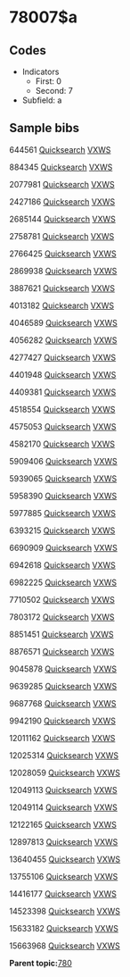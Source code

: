 # 78007$a

## Codes

-   Indicators
    -   First: 0
    -   Second: 7
-   Subfield: a

## Sample bibs

644561 [Quicksearch](https://search.library.yale.edu/catalog/644561) [VXWS](http://prodorbis.library.yale.edu:7014/vxws/GetHoldingsService?bibId=644561)

884345 [Quicksearch](https://search.library.yale.edu/catalog/884345) [VXWS](http://prodorbis.library.yale.edu:7014/vxws/GetHoldingsService?bibId=884345)

2077981 [Quicksearch](https://search.library.yale.edu/catalog/2077981) [VXWS](http://prodorbis.library.yale.edu:7014/vxws/GetHoldingsService?bibId=2077981)

2427186 [Quicksearch](https://search.library.yale.edu/catalog/2427186) [VXWS](http://prodorbis.library.yale.edu:7014/vxws/GetHoldingsService?bibId=2427186)

2685144 [Quicksearch](https://search.library.yale.edu/catalog/2685144) [VXWS](http://prodorbis.library.yale.edu:7014/vxws/GetHoldingsService?bibId=2685144)

2758781 [Quicksearch](https://search.library.yale.edu/catalog/2758781) [VXWS](http://prodorbis.library.yale.edu:7014/vxws/GetHoldingsService?bibId=2758781)

2766425 [Quicksearch](https://search.library.yale.edu/catalog/2766425) [VXWS](http://prodorbis.library.yale.edu:7014/vxws/GetHoldingsService?bibId=2766425)

2869938 [Quicksearch](https://search.library.yale.edu/catalog/2869938) [VXWS](http://prodorbis.library.yale.edu:7014/vxws/GetHoldingsService?bibId=2869938)

3887621 [Quicksearch](https://search.library.yale.edu/catalog/3887621) [VXWS](http://prodorbis.library.yale.edu:7014/vxws/GetHoldingsService?bibId=3887621)

4013182 [Quicksearch](https://search.library.yale.edu/catalog/4013182) [VXWS](http://prodorbis.library.yale.edu:7014/vxws/GetHoldingsService?bibId=4013182)

4046589 [Quicksearch](https://search.library.yale.edu/catalog/4046589) [VXWS](http://prodorbis.library.yale.edu:7014/vxws/GetHoldingsService?bibId=4046589)

4056282 [Quicksearch](https://search.library.yale.edu/catalog/4056282) [VXWS](http://prodorbis.library.yale.edu:7014/vxws/GetHoldingsService?bibId=4056282)

4277427 [Quicksearch](https://search.library.yale.edu/catalog/4277427) [VXWS](http://prodorbis.library.yale.edu:7014/vxws/GetHoldingsService?bibId=4277427)

4401948 [Quicksearch](https://search.library.yale.edu/catalog/4401948) [VXWS](http://prodorbis.library.yale.edu:7014/vxws/GetHoldingsService?bibId=4401948)

4409381 [Quicksearch](https://search.library.yale.edu/catalog/4409381) [VXWS](http://prodorbis.library.yale.edu:7014/vxws/GetHoldingsService?bibId=4409381)

4518554 [Quicksearch](https://search.library.yale.edu/catalog/4518554) [VXWS](http://prodorbis.library.yale.edu:7014/vxws/GetHoldingsService?bibId=4518554)

4575053 [Quicksearch](https://search.library.yale.edu/catalog/4575053) [VXWS](http://prodorbis.library.yale.edu:7014/vxws/GetHoldingsService?bibId=4575053)

4582170 [Quicksearch](https://search.library.yale.edu/catalog/4582170) [VXWS](http://prodorbis.library.yale.edu:7014/vxws/GetHoldingsService?bibId=4582170)

5909406 [Quicksearch](https://search.library.yale.edu/catalog/5909406) [VXWS](http://prodorbis.library.yale.edu:7014/vxws/GetHoldingsService?bibId=5909406)

5939065 [Quicksearch](https://search.library.yale.edu/catalog/5939065) [VXWS](http://prodorbis.library.yale.edu:7014/vxws/GetHoldingsService?bibId=5939065)

5958390 [Quicksearch](https://search.library.yale.edu/catalog/5958390) [VXWS](http://prodorbis.library.yale.edu:7014/vxws/GetHoldingsService?bibId=5958390)

5977885 [Quicksearch](https://search.library.yale.edu/catalog/5977885) [VXWS](http://prodorbis.library.yale.edu:7014/vxws/GetHoldingsService?bibId=5977885)

6393215 [Quicksearch](https://search.library.yale.edu/catalog/6393215) [VXWS](http://prodorbis.library.yale.edu:7014/vxws/GetHoldingsService?bibId=6393215)

6690909 [Quicksearch](https://search.library.yale.edu/catalog/6690909) [VXWS](http://prodorbis.library.yale.edu:7014/vxws/GetHoldingsService?bibId=6690909)

6942618 [Quicksearch](https://search.library.yale.edu/catalog/6942618) [VXWS](http://prodorbis.library.yale.edu:7014/vxws/GetHoldingsService?bibId=6942618)

6982225 [Quicksearch](https://search.library.yale.edu/catalog/6982225) [VXWS](http://prodorbis.library.yale.edu:7014/vxws/GetHoldingsService?bibId=6982225)

7710502 [Quicksearch](https://search.library.yale.edu/catalog/7710502) [VXWS](http://prodorbis.library.yale.edu:7014/vxws/GetHoldingsService?bibId=7710502)

7803172 [Quicksearch](https://search.library.yale.edu/catalog/7803172) [VXWS](http://prodorbis.library.yale.edu:7014/vxws/GetHoldingsService?bibId=7803172)

8851451 [Quicksearch](https://search.library.yale.edu/catalog/8851451) [VXWS](http://prodorbis.library.yale.edu:7014/vxws/GetHoldingsService?bibId=8851451)

8876571 [Quicksearch](https://search.library.yale.edu/catalog/8876571) [VXWS](http://prodorbis.library.yale.edu:7014/vxws/GetHoldingsService?bibId=8876571)

9045878 [Quicksearch](https://search.library.yale.edu/catalog/9045878) [VXWS](http://prodorbis.library.yale.edu:7014/vxws/GetHoldingsService?bibId=9045878)

9639285 [Quicksearch](https://search.library.yale.edu/catalog/9639285) [VXWS](http://prodorbis.library.yale.edu:7014/vxws/GetHoldingsService?bibId=9639285)

9687768 [Quicksearch](https://search.library.yale.edu/catalog/9687768) [VXWS](http://prodorbis.library.yale.edu:7014/vxws/GetHoldingsService?bibId=9687768)

9942190 [Quicksearch](https://search.library.yale.edu/catalog/9942190) [VXWS](http://prodorbis.library.yale.edu:7014/vxws/GetHoldingsService?bibId=9942190)

12011162 [Quicksearch](https://search.library.yale.edu/catalog/12011162) [VXWS](http://prodorbis.library.yale.edu:7014/vxws/GetHoldingsService?bibId=12011162)

12025314 [Quicksearch](https://search.library.yale.edu/catalog/12025314) [VXWS](http://prodorbis.library.yale.edu:7014/vxws/GetHoldingsService?bibId=12025314)

12028059 [Quicksearch](https://search.library.yale.edu/catalog/12028059) [VXWS](http://prodorbis.library.yale.edu:7014/vxws/GetHoldingsService?bibId=12028059)

12049113 [Quicksearch](https://search.library.yale.edu/catalog/12049113) [VXWS](http://prodorbis.library.yale.edu:7014/vxws/GetHoldingsService?bibId=12049113)

12049114 [Quicksearch](https://search.library.yale.edu/catalog/12049114) [VXWS](http://prodorbis.library.yale.edu:7014/vxws/GetHoldingsService?bibId=12049114)

12122165 [Quicksearch](https://search.library.yale.edu/catalog/12122165) [VXWS](http://prodorbis.library.yale.edu:7014/vxws/GetHoldingsService?bibId=12122165)

12897813 [Quicksearch](https://search.library.yale.edu/catalog/12897813) [VXWS](http://prodorbis.library.yale.edu:7014/vxws/GetHoldingsService?bibId=12897813)

13640455 [Quicksearch](https://search.library.yale.edu/catalog/13640455) [VXWS](http://prodorbis.library.yale.edu:7014/vxws/GetHoldingsService?bibId=13640455)

13755106 [Quicksearch](https://search.library.yale.edu/catalog/13755106) [VXWS](http://prodorbis.library.yale.edu:7014/vxws/GetHoldingsService?bibId=13755106)

14416177 [Quicksearch](https://search.library.yale.edu/catalog/14416177) [VXWS](http://prodorbis.library.yale.edu:7014/vxws/GetHoldingsService?bibId=14416177)

14523398 [Quicksearch](https://search.library.yale.edu/catalog/14523398) [VXWS](http://prodorbis.library.yale.edu:7014/vxws/GetHoldingsService?bibId=14523398)

15633182 [Quicksearch](https://search.library.yale.edu/catalog/15633182) [VXWS](http://prodorbis.library.yale.edu:7014/vxws/GetHoldingsService?bibId=15633182)

15663968 [Quicksearch](https://search.library.yale.edu/catalog/15663968) [VXWS](http://prodorbis.library.yale.edu:7014/vxws/GetHoldingsService?bibId=15663968)

**Parent topic:**[780](../../tags/780/780.md)

